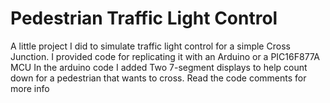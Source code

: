 # Pedestrian Traffic Light Control
A little project I did to simulate traffic light control for a simple Cross Junction.
I provided code for replicating it with an Arduino or a PIC16F877A MCU 
In the arduino code I added Two 7-segment displays to help count down for a pedestrian that wants to cross. Read the code comments for more info
